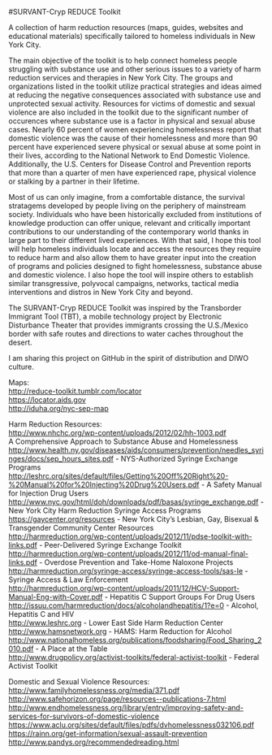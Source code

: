 #SURVANT-Cryp REDUCE Toolkit

A collection of harm reduction resources (maps, guides, websites and educational materials) specifically tailored to homeless individuals in New York City.<br>

The main objective of the toolkit is to help connect homeless people struggling with substance use and other serious issues to a variety of harm reduction services and therapies in New York City. The groups and organizations listed in the toolkit utilize practical strategies and ideas aimed at reducing the negative consequences associated with substance use and unprotected sexual activity. Resources for victims of domestic and sexual violence are also included in the toolkit due to the significant number of occurences where substance use is a factor in physical and sexual abuse cases. Nearly 60 percent of women experiencing homelessness report that domestic violence was the cause of their homelessness and more than 90 percent have experienced severe physical or sexual abuse at some point in their lives, according to the National Network to End Domestic Violence. Additionally, the U.S. Centers for Disease Control and Prevention reports that more than a quarter of men have experienced rape, physical violence or stalking by a partner in their lifetime.<br>

Most of us can only imagine, from a comfortable distance, the survival stratagems developed by people living on the periphery of mainstream society. Individuals who have been historically excluded from institutions of knowledge production can offer unique, relevant and critically important contributions to our understanding of the contemporary world thanks in large part to their different lived experiences. With that said, I hope this tool will help homeless individuals locate and access the resources they require to reduce harm and also allow them to have greater input into the creation of programs and policies designed to fight homelessness, substance abuse and domestic violence. I also hope the tool will inspire others to establish similar transgressive, polyvocal campaigns, networks, tactical media interventions and distros in New York City and beyond.<br>

The SURVANT-Cryp REDUCE Toolkit was inspired by the Transborder Immigrant Tool (TBT), a mobile technology project by Electronic Disturbance Theater that provides immigrants crossing the U.S./Mexico border with safe routes and directions to water caches throughout the desert.<br>

I am sharing this project on GitHub in the spirit of distribution and DIWO culture.<br>

Maps:<br>
http://reduce-toolkit.tumblr.com/locator<br>
https://locator.aids.gov<br>
http://iduha.org/nyc-sep-map<br>

Harm Reduction Resources:<br>
http://www.nhchc.org/wp-content/uploads/2012/02/hh-1003.pdf<br>
A Comprehensive Approach to Substance Abuse and Homelessness<br>
http://www.health.ny.gov/diseases/aids/consumers/prevention/needles_syringes/docs/sep_hours_sites.pdf - NYS-Authorized Syringe Exchange Programs<br>
http://leshrc.org/sites/default/files/Getting%20Off%20Right%20-%20Manual%20for%20Injecting%20Drug%20Users.pdf - A Safety Manual for Injection Drug Users<br>
http://www.nyc.gov/html/doh/downloads/pdf/basas/syringe_exchange.pdf - New York City Harm Reduction Syringe Access Programs<br>
https://gaycenter.org/resources - New York City’s Lesbian, Gay, Bisexual & Transgender Community Center Resources<br>
http://harmreduction.org/wp-content/uploads/2012/11/pdse-toolkit-with-links.pdf - Peer-Delivered Syringe Exchange Toolkit<br>
http://harmreduction.org/wp-content/uploads/2012/11/od-manual-final-links.pdf - Overdose Prevention and Take-Home Naloxone Projects<br>
http://harmreduction.org/syringe-access/syringe-access-tools/sas-le - Syringe Access & Law Enforcement<br>
http://harmreduction.org/wp-content/uploads/2011/12/HCV-Support-Manual-Eng-with-Cover.pdf - Hepatitis C Support Groups For Drug Users<br>
http://issuu.com/harmreduction/docs/alcoholandhepatitis/1?e=0 - Alcohol, Hepatitis C and HIV<br>
http://www.leshrc.org - Lower East Side Harm Reduction Center<br>
http://www.hamsnetwork.org - HAMS: Harm Reduction for Alcohol<br>
http://www.nationalhomeless.org/publications/foodsharing/Food_Sharing_2010.pdf - A Place at the Table<br>
http://www.drugpolicy.org/activist-toolkits/federal-activist-toolkit - Federal Activist Toolkit<br>

Domestic and Sexual Violence Resources:<br>
http://www.familyhomelessness.org/media/371.pdf<br>
http://www.safehorizon.org/page/resources--publications-7.html<br>
http://www.endhomelessness.org/library/entry/improving-safety-and-services-for-survivors-of-domestic-violence<br>
https://www.aclu.org/sites/default/files/pdfs/dvhomelessness032106.pdf<br>
https://rainn.org/get-information/sexual-assault-prevention<br>
http://www.pandys.org/recommendedreading.html<br>
















